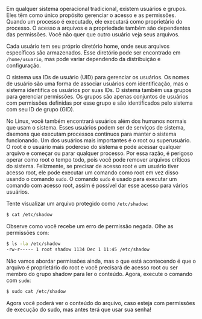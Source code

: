 Em qualquer sistema operacional tradicional, existem usuários e grupos. Eles têm como único propósito gerenciar o acesso e as permissões. Quando um processo é executado, ele executará como proprietário do processo. O acesso a arquivos e a propriedade também são dependentes das permissões. Você não quer que outro usuário veja seus arquivos.

Cada usuário tem seu próprio diretório home, onde seus arquivos específicos são armazenados. Esse diretório pode ser encontrado em `/home/usuario`, mas pode variar dependendo da distribuição e configuração.

O sistema usa IDs de usuário (UID) para gerenciar os usuários. Os nomes de usuário são uma forma de associar usuários com identificação, mas o sistema identifica os usuários por suas IDs. O sistema também usa grupos para gerenciar permissões. Os grupos são apenas conjuntos de usuários com permissões definidas por esse grupo e são identificados pelo sistema com seu ID de grupo (GID).

No Linux, você também encontrará usuários além dos humanos normais que usam o sistema. Esses usuários podem ser de serviços de sistema, daemons que executam processos contínuos para manter o sistema funcionando. Um dos usuários mais importantes é o root ou superusuário. O root é o usuário mais poderoso do sistema e pode acessar qualquer arquivo e começar ou parar qualquer processo. Por essa razão, é perigoso operar como root o tempo todo, pois você pode remover arquivos críticos do sistema. Felizmente, se precisar de acesso root e um usuário tiver acesso root, ele pode executar um comando como root em vez disso usando o comando `sudo`. O comando `sudo`  é usado para executar um comando com acesso root, assim é possível dar esse acesso para vários usuários. 

Tente visualizar um arquivo protegido como `/etc/shadow`:
```bash
$ cat /etc/shadow
```
Observe como você recebe um erro de permissão negada. Olhe as permissões com:
```bash
$ ls -la /etc/shadow
-rw-r----- 1 root shadow 1134 Dec 1 11:45 /etc/shadow
```
Não vamos abordar permissões ainda, mas o que está acontecendo é que o arquivo é proprietário do root e você precisará de acesso root ou ser membro do grupo shadow para ler o conteúdo. Agora, execute o comando com `sudo`:
```bash
$ sudo cat /etc/shadow
```
Agora você poderá ver o conteúdo do arquivo, caso esteja com permissões de execução do sudo, mas antes terá que usar sua senha!
